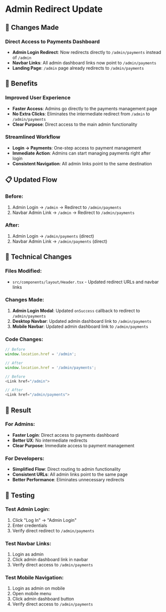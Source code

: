# Admin Redirect Update

## 🔄 Changes Made

### **Direct Access to Payments Dashboard**
- **Admin Login Redirect**: Now redirects directly to `/admin/payments` instead of `/admin`
- **Navbar Links**: All admin dashboard links now point to `/admin/payments`
- **Landing Page**: `/admin` page already redirects to `/admin/payments`

## 🎯 Benefits

### **Improved User Experience**
- **Faster Access**: Admins go directly to the payments management page
- **No Extra Clicks**: Eliminates the intermediate redirect from `/admin` to `/admin/payments`
- **Clear Purpose**: Direct access to the main admin functionality

### **Streamlined Workflow**
- **Login → Payments**: One-step access to payment management
- **Immediate Action**: Admins can start managing payments right after login
- **Consistent Navigation**: All admin links point to the same destination

## 📋 Updated Flow

### **Before:**
1. Admin Login → `/admin` → Redirect to `/admin/payments`
2. Navbar Admin Link → `/admin` → Redirect to `/admin/payments`

### **After:**
1. Admin Login → `/admin/payments` (direct)
2. Navbar Admin Link → `/admin/payments` (direct)

## 🔧 Technical Changes

### **Files Modified:**
- `src/components/layout/Header.tsx` - Updated redirect URLs and navbar links

### **Changes Made:**
1. **Admin Login Modal**: Updated `onSuccess` callback to redirect to `/admin/payments`
2. **Desktop Navbar**: Updated admin dashboard link to `/admin/payments`
3. **Mobile Navbar**: Updated admin dashboard link to `/admin/payments`

### **Code Changes:**
```typescript
// Before
window.location.href = '/admin';

// After
window.location.href = '/admin/payments';
```

```typescript
// Before
<Link href="/admin">

// After
<Link href="/admin/payments">
```

## 🎉 Result

### **For Admins:**
- **Faster Login**: Direct access to payments dashboard
- **Better UX**: No intermediate redirects
- **Clear Purpose**: Immediate access to payment management

### **For Developers:**
- **Simplified Flow**: Direct routing to admin functionality
- **Consistent URLs**: All admin links point to the same page
- **Better Performance**: Eliminates unnecessary redirects

## 🧪 Testing

### **Test Admin Login:**
1. Click "Log In" → "Admin Login"
2. Enter credentials
3. Verify direct redirect to `/admin/payments`

### **Test Navbar Links:**
1. Login as admin
2. Click admin dashboard link in navbar
3. Verify direct access to `/admin/payments`

### **Test Mobile Navigation:**
1. Login as admin on mobile
2. Open mobile menu
3. Click admin dashboard button
4. Verify direct access to `/admin/payments` 